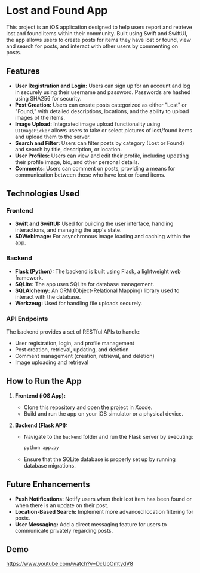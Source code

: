 # Lost and Found App

This project is an iOS application designed to help users report and retrieve lost and found items within their community. Built using Swift and SwiftUI, the app allows users to create posts for items they have lost or found, view and search for posts, and interact with other users by commenting on posts.

## Features

- **User Registration and Login:** Users can sign up for an account and log in securely using their username and password. Passwords are hashed using SHA256 for security.
- **Post Creation:** Users can create posts categorized as either "Lost" or "Found," with detailed descriptions, locations, and the ability to upload images of the items.
- **Image Upload:** Integrated image upload functionality using `UIImagePicker` allows users to take or select pictures of lost/found items and upload them to the server.
- **Search and Filter:** Users can filter posts by category (Lost or Found) and search by title, description, or location.
- **User Profiles:** Users can view and edit their profile, including updating their profile image, bio, and other personal details.
- **Comments:** Users can comment on posts, providing a means for communication between those who have lost or found items.

## Technologies Used

### Frontend
- **Swift and SwiftUI:** Used for building the user interface, handling interactions, and managing the app's state.
- **SDWebImage:** For asynchronous image loading and caching within the app.

### Backend
- **Flask (Python):** The backend is built using Flask, a lightweight web framework.
- **SQLite:** The app uses SQLite for database management.
- **SQLAlchemy:** An ORM (Object-Relational Mapping) library used to interact with the database.
- **Werkzeug:** Used for handling file uploads securely.
  
### API Endpoints
The backend provides a set of RESTful APIs to handle:
- User registration, login, and profile management
- Post creation, retrieval, updating, and deletion
- Comment management (creation, retrieval, and deletion)
- Image uploading and retrieval

## How to Run the App

1. **Frontend (iOS App):**
   - Clone this repository and open the project in Xcode.
   - Build and run the app on your iOS simulator or a physical device.

2. **Backend (Flask API):**
   - Navigate to the `backend` folder and run the Flask server by executing:
     ```bash
     python app.py
     ```
   - Ensure that the SQLite database is properly set up by running database migrations.

## Future Enhancements

- **Push Notifications:** Notify users when their lost item has been found or when there is an update on their post.
- **Location-Based Search:** Implement more advanced location filtering for posts.
- **User Messaging:** Add a direct messaging feature for users to communicate privately regarding posts.

## Demo
https://www.youtube.com/watch?v=DcUpOmtydV8

